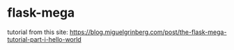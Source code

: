 # flask-mega
tutorial from this site: https://blog.miguelgrinberg.com/post/the-flask-mega-tutorial-part-i-hello-world
